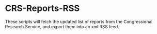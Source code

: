 # CRS-Reports-RSS
These scripts will fetch the updated list of reports from the Congressional Research Service, and export them into an xml RSS feed.
